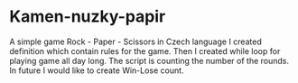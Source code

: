 # Kamen-nuzky-papir
A simple game Rock - Paper - Scissors in Czech language
I created definition which contain rules for the game. Then I created while loop for playing game all day long. The script is counting the number of the rounds. 
In future I would like to create Win-Lose count.
